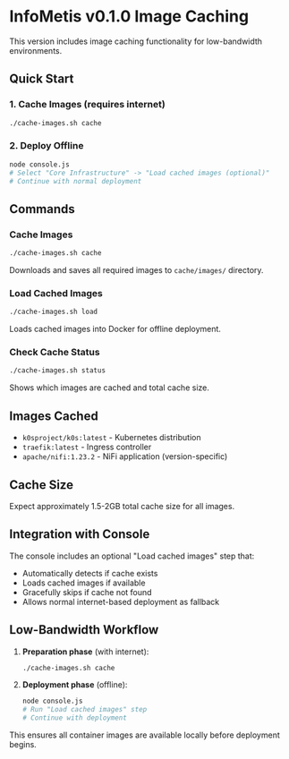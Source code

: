 # InfoMetis v0.1.0 Image Caching

This version includes image caching functionality for low-bandwidth environments.

## Quick Start

### 1. Cache Images (requires internet)
```bash
./cache-images.sh cache
```

### 2. Deploy Offline
```bash
node console.js
# Select "Core Infrastructure" -> "Load cached images (optional)"
# Continue with normal deployment
```

## Commands

### Cache Images
```bash
./cache-images.sh cache
```
Downloads and saves all required images to `cache/images/` directory.

### Load Cached Images
```bash
./cache-images.sh load
```
Loads cached images into Docker for offline deployment.

### Check Cache Status
```bash
./cache-images.sh status
```
Shows which images are cached and total cache size.

## Images Cached

- `k0sproject/k0s:latest` - Kubernetes distribution
- `traefik:latest` - Ingress controller
- `apache/nifi:1.23.2` - NiFi application (version-specific)

## Cache Size

Expect approximately 1.5-2GB total cache size for all images.

## Integration with Console

The console includes an optional "Load cached images" step that:
- Automatically detects if cache exists
- Loads cached images if available
- Gracefully skips if cache not found
- Allows normal internet-based deployment as fallback

## Low-Bandwidth Workflow

1. **Preparation phase** (with internet):
   ```bash
   ./cache-images.sh cache
   ```

2. **Deployment phase** (offline):
   ```bash
   node console.js
   # Run "Load cached images" step
   # Continue with deployment
   ```

This ensures all container images are available locally before deployment begins.